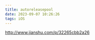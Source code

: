 ```yaml
---
title: autoreleasepool
date: 2023-09-07 10:26:26
tags: iOS
---
```


http://www.jianshu.com/p/32265cbb2a26
